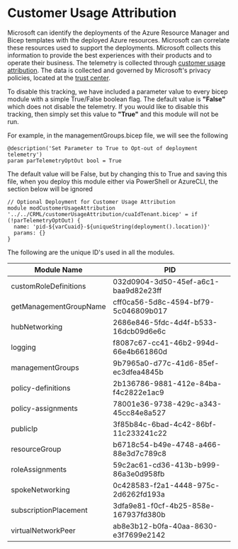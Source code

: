 
# Customer Usage Attribution

Microsoft can identify the deployments of the Azure Resource Manager and Bicep templates with the deployed Azure resources. Microsoft can correlate these resources used to support the deployments. Microsoft collects this information to provide the best experiences with their products and to operate their business. The telemetry is collected through [customer usage attribution](https://docs.microsoft.com/azure/marketplace/azure-partner-customer-usage-attribution). The data is collected and governed by Microsoft's privacy policies, located at the [trust center](https://www.microsoft.com/trustcentery).

To disable this tracking, we have included a parameter value to every bicep module with a simple True/False boolean flag. The default value is **"False"** which does not disable the telemetry. If you would like to disable this tracking, then simply set this value to **"True"** and this module will not be run. 

For example, in the managementGroups.bicep file, we will see the following 

```bicep
@description('Set Parameter to True to Opt-out of deployment telemetry')
param parTelemetryOptOut bool = True
```

The default value will be False, but by changing this to True and saving this file, when you deploy this module either via PowerShell or AzureCLI, the section below will be ignored

```bicep
// Optional Deployment for Customer Usage Attribution
module modCustomerUsageAttribution '../../CRML/customerUsageAttribution/cuaIdTenant.bicep' = if (!parTelemetryOptOut) {
  name: 'pid-${varCuaid}-${uniqueString(deployment().location)}'
  params: {}
}
```

The following are the unique ID's used in all the modules. 

| Module Name            | PID                                  |
| ---------------------- | ------------------------------------ |
| customRoleDefinitions  | 032d0904-3d50-45ef-a6c1-baa9d82e23ff |
| getManagementGroupName | cff0ca56-5d8c-4594-bf79-5c046809b017 |
| hubNetworking          | 2686e846-5fdc-4d4f-b533-16dcb09d6e6c |
| logging                | f8087c67-cc41-46b2-994d-66e4b661860d |
| managementGroups       | 9b7965a0-d77c-41d6-85ef-ec3dfea4845b |
| policy-definitions     | 2b136786-9881-412e-84ba-f4c2822e1ac9 |
| policy-assignments     | 78001e36-9738-429c-a343-45cc84e8a527 |
| publicIp               | 3f85b84c-6bad-4c42-86bf-11c233241c22 |
| resourceGroup          | b6718c54-b49e-4748-a466-88e3d7c789c8 |
| roleAssignments        | 59c2ac61-cd36-413b-b999-86a3e0d958fb |
| spokeNetworking        | 0c428583-f2a1-4448-975c-2d6262fd193a |
| subscriptionPlacement  | 3dfa9e81-f0cf-4b25-858e-167937fd380b |
| virtualNetworkPeer     | ab8e3b12-b0fa-40aa-8630-e3f7699e2142 |